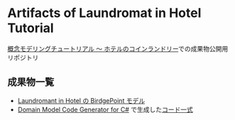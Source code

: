 # Artifacts of Laundromat in Hotel Tutorial  
[概念モデリングチュートリアル ～ ホテルのコインランドリー](https://note.com/kae_made/n/ndb910777017c)での成果物公開用リポジトリ  

## 成果物一覧  
- [Laundromant in Hotel の BirdgePoint モデル](./model/LaundromatInHotel/)
- [Domain Model Code Generator for C#](https://github.com/kae-made/domainmodel-code-generator-csharp) で生成した[コード一式](./code/csharp/LaundromatInHotel)
